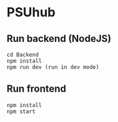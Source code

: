 # PSUhub

## Run backend (NodeJS)
```
cd Backend
npm install
npm run dev (run in dev mode)
```

## Run frontend 
```
npm install
npm start
```
